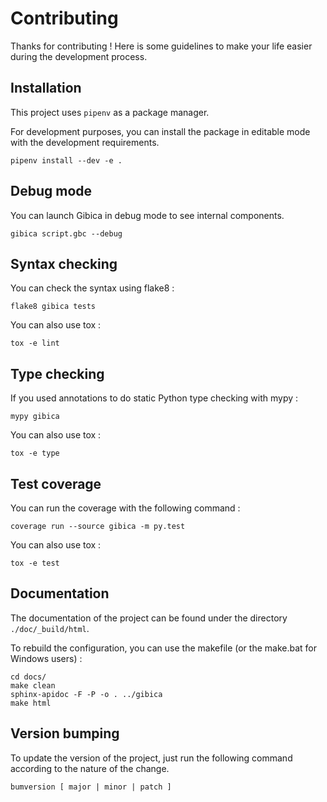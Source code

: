 # Contributing

Thanks for contributing ! Here is some guidelines to make your life easier during the development process.

## Installation

This project uses `pipenv` as a package manager.

For development purposes, you can install the package in editable mode with the development requirements.

```
pipenv install --dev -e .
```

## Debug mode


You can launch Gibica in debug mode to see internal components.

```
gibica script.gbc --debug
```

## Syntax checking

You can check the syntax using flake8 :

```
flake8 gibica tests
```

You can also use tox :

```
tox -e lint
```

## Type checking

If you used annotations to do static Python type checking with mypy :

```
mypy gibica
```

You can also use tox :

```
tox -e type
```

## Test coverage

You can run the coverage with the following command :

```
coverage run --source gibica -m py.test
```

You can also use tox :

```
tox -e test
```

## Documentation

The documentation of the project can be found under the directory `./doc/_build/html`.

To rebuild the configuration, you can use the makefile (or the make.bat for Windows users) :

```
cd docs/
make clean
sphinx-apidoc -F -P -o . ../gibica
make html
```

## Version bumping

To update the version of the project, just run the following command according to the nature of the change.

```
bumversion [ major | minor | patch ]
```

